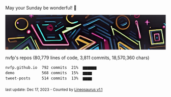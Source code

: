 May your Sunday be wonderful! 🌸

![banner](https://github.com/nvfp/nvfp/raw/main/assets/banner.jpg)

nvfp's repos (80,779 lines of code, 3,811 commits, 18,570,360 chars)

```txt
nvfp.github.io  792 commits  21%  ▆▆▆▆▆▆
demo            568 commits  15%  ▆▆▆▆
tweet-posts     514 commits  13%  ▆▆▆▆
```

<sub>last update: Dec 17, 2023 - Counted by [Lineosaurus v1.1](https://github.com/Lineosaurus/Lineosaurus)</sub>